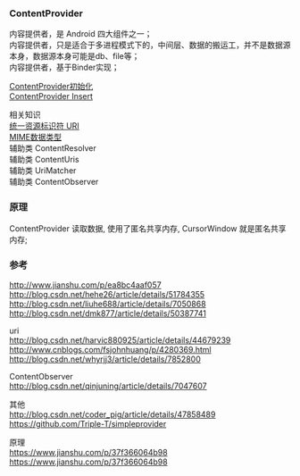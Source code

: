 ### ContentProvider  

内容提供者，是 Android 四大组件之一；  
内容提供者，只是适合于多进程模式下的，中间层、数据的搬运工，并不是数据源本身，数据源本身可能是db、file等；  
内容提供者，基于Binder实现；  

[ContentProvider初始化](ContentProvider/InitFun.md)  
[ContentProvider  Insert](ContentProvider/Insert.md)  


相关知识  
[统一资源标识符 URI](/ComputerScience/network/URI.md)   
[MIME数据类型](/ComputerScience/network/MIME.md)    
辅助类 ContentResolver  
辅助类 ContentUris  
辅助类 UriMatcher  
辅助类 ContentObserver  


### 原理  
ContentProvider 读取数据, 使用了匿名共享内存, CursorWindow 就是匿名共享内存;  



### 参考  
http://www.jianshu.com/p/ea8bc4aaf057  
http://blog.csdn.net/hehe26/article/details/51784355  
http://blog.csdn.net/liuhe688/article/details/7050868  
http://blog.csdn.net/dmk877/article/details/50387741  

uri  
http://blog.csdn.net/harvic880925/article/details/44679239  
http://www.cnblogs.com/fsjohnhuang/p/4280369.html  
http://blog.csdn.net/whyrjj3/article/details/7852800  

ContentObserver  
http://blog.csdn.net/qinjuning/article/details/7047607  


其他  
http://blog.csdn.net/coder_pig/article/details/47858489  
https://github.com/Triple-T/simpleprovider  

原理  
https://www.jianshu.com/p/37f366064b98  
https://www.jianshu.com/p/37f366064b98  


